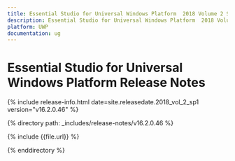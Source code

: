 ```yaml
---
title: Essential Studio for Universal Windows Platform  2018 Volume 2 Service pack 1 Release Notes
description: Essential Studio for Universal Windows Platform  2018 Volume 2 Service pack 1 Release Notes
platform: UWP
documentation: ug
---
```


# Essential Studio for Universal Windows Platform Release Notes

{% include release-info.html date=site.releasedate.2018_vol_2_sp1  version="v16.2.0.46" %} 

{% directory path: _includes/release-notes/v16.2.0.46 %}

{% include {{file.url}} %}

{% enddirectory %}